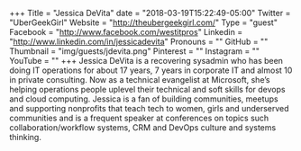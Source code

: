 +++
Title = "Jessica DeVita"
date = "2018-03-19T15:22:49-05:00"
Twitter = "UberGeekGirl"
Website = "http://theubergeekgirl.com/"
Type = "guest"
Facebook = "http://www.facebook.com/westitpros"
Linkedin = "http://www.linkedin.com/in/jessicadevita"
Pronouns = ""
GitHub = ""
Thumbnail = "img/guests/jdevita.png"
Pinterest = ""
Instagram = ""
YouTube = ""
+++
Jessica DeVita is a recovering sysadmin who has been doing IT operations for about 17 years, 7 years in corporate IT and almost 10 in private consulting. Now as a technical evangelist at Microsoft, she’s helping operations people uplevel their technical and soft skills for devops and cloud computing. Jessica is a fan of building communities, meetups and supporting nonprofits that teach tech to women, girls and underserved communities and is a frequent speaker at conferences on topics such collaboration/workflow systems, CRM and DevOps culture and systems thinking.
